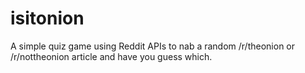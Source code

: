 # isitonion
A simple quiz game using Reddit APIs to nab a random /r/theonion or /r/nottheonion article and have you guess which.
